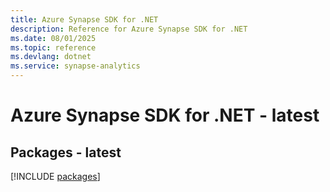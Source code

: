 ```yaml
---
title: Azure Synapse SDK for .NET
description: Reference for Azure Synapse SDK for .NET
ms.date: 08/01/2025
ms.topic: reference
ms.devlang: dotnet
ms.service: synapse-analytics
---
```

# Azure Synapse SDK for .NET - latest
## Packages - latest
[!INCLUDE [packages](synapse-index.md)]